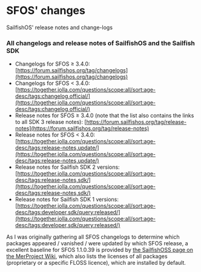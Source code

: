 # SFOS' changes
SailfishOS' release notes and change-logs

### All changelogs and release notes of SailfishOS and the Sailfish SDK
- Changelogs for SFOS ≥ 3.4.0:
  [https://forum.sailfishos.org/tag/changelogs](https://forum.sailfishos.org/tag/changelogs)
- Changelogs for SFOS < 3.4.0:
  [https://together.jolla.com/questions/scope:all/sort:age-desc/tags:changelog,official/](https://together.jolla.com/questions/scope:all/sort:age-desc/tags:changelog,official/)
- Release notes for SFOS ≥ 3.4.0 (note that the list also contains the links to all SDK 3 release notes):
  [https://forum.sailfishos.org/tag/release-notes](https://forum.sailfishos.org/tag/release-notes)
- Release notes for SFOS < 3.4.0:
  [https://together.jolla.com/questions/scope:all/sort:age-desc/tags:release-notes,update/](https://together.jolla.com/questions/scope:all/sort:age-desc/tags:release-notes,update/)
- Release notes for Sailfish SDK 2 versions:
  [https://together.jolla.com/questions/scope:all/sort:age-desc/tags:release-notes,sdk/](https://together.jolla.com/questions/scope:all/sort:age-desc/tags:release-notes,sdk/)
- Release notes for Sailfish SDK 1 versions:
  [https://together.jolla.com/questions/scope:all/sort:age-desc/tags:developer,sdk/query:released/](https://together.jolla.com/questions/scope:all/sort:age-desc/tags:developer,sdk/query:released/)

As I was originally gathering all SFOS changelogs to determine which packages appeared / vanished / were updated by which SFOS release, a excellent baseline for SFOS 1.1.0.39 is provided by [the SailfishOSS page on the MerProject Wiki](https://wiki.merproject.org/wiki/SailfishOSS), which also lists the licenses of all packages (proprietary or a specific FLOSS licence), which are installed by default.
